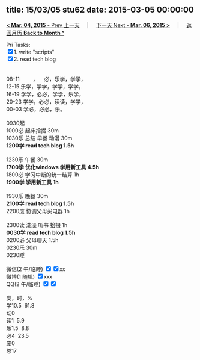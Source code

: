 title: 15/03/05 stu62
date: 2015-03-05 00:00:00
---
[**< Mar. 04, 2015** - Prev 上一天](/lifelogs/2015/03/d04.html) &nbsp; &nbsp; | &nbsp; &nbsp; [下一天 Next - **Mar. 06, 2015 >**](/lifelogs/2015/03/d06.html) &nbsp; &nbsp; |  &nbsp; &nbsp; [返回月历 **Back to Month ^**](/lifelogs/2015/03/index.html)
<br/><div>Pri Tasks:<br/><input type="checkbox" checked="false"/>1. write "scripts"</div><div><input type="checkbox" checked="true"/>2. read tech blog<br/> <div><br/></div>08-11         ，    必，乐学，学学，<br/>12-15 乐学，学学，学学，学学，<br/>16-19 学学，必必，学学，乐学，<br/>20-23 学学，必必，读读，学学，</div><div>00-03 学必，必必，乐。<br/><div><br/></div>0930起</div><div>1000必 起床拾掇 30m<br/>1030乐 总结 早餐 动漫 30m<br/><b>1200学 read tech blog 1.5h</b></div><div><div><br/></div>1230乐 午餐 30m<br/><b>1700学 优化windows 学用新工具 4.5h</b><div>1800必 学习中断的统一结算 1h</div><div><b>1900学 学用新工具 1h</b></div><div><br/></div>1930乐 晚餐 30m<br/><b>2100学 read tech blog 1.5h</b></div><div>2200废 协调父母买电器 1h</div><div><br/>2300读 洗澡 听书 拾掇 1h</div><div><b>0030学 read tech blog 1.5h</b></div><div>0200必 父母聊天 1.5h</div><div>0230乐 30m</div><div>0230睡</div><div><br/>微信(2 午/临睡) <input type="checkbox" checked="true"/><input type="checkbox" checked="true"/>xx<br/>微博(1 随机) <input type="checkbox" checked="true"/>xxx<br/>QQ(2 午/临睡) <input type="checkbox" checked="true"/><input type="checkbox" checked="true"/><br/><div><br/></div>类，时，%<br/>学10.5  61.8<br/>动0<br/>读1  5.9<br/>乐1.5  8.8<br/>必4  23.5<br/>废0<br/>总17</div>